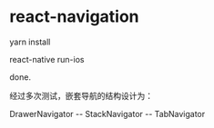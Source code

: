 # react-navigation

yarn install

react-native run-ios

done.

经过多次测试，嵌套导航的结构设计为：

DrawerNavigator
    -- StackNavigator
        -- TabNavigator
